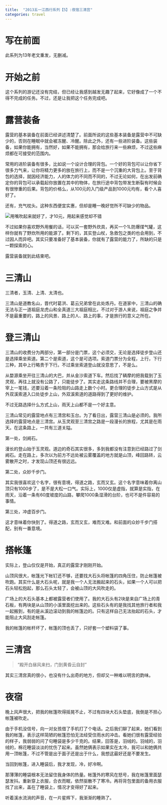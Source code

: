 ```yaml
---
title:  "2013五一江西行系列【5】:夜宿三清宫"
categories: travel
---
```


# 写在前面
此系列为13年老文重发，无删减。

# 开始之前

这个系列的游记还没有完结，但已经让我感到越发无趣了起来，它好像成了一个不得不完成的任务。不过，还是让我把这个任务完成吧。

# 露营装备

露营的基本装备在前面已经讲述清楚了。前面所说的这些基本装备是露营中不可缺少的，否则在睡眠中就会被冻醒、冷醒。除此之外，还有一些进阶装备。这些装备，如果你能拥有，当然好，如果不能拥有，那会给旅行来一些麻烦，不过这些麻烦都在可接受的范围内。

常用的进阶装备有很多，比如说一个设计合理的背包。一个好的背包可以让你省下很多力气来，让你将精力更多的放在旅行上，而不是一个沉重的大背包上。至于背包的选择，就因经济能力，人的体力的不同而不同的，不过无论如何，在出发前确定你的背包可以承载起你放置在其中的物体，在旅行途中背包带发生断裂有时候会有很惨重的后果。背包的价格么，从100元的入门级产品到1000元均有，看个人喜好了。

还有，充气枕头。这种东西便宜实惠，但却是睡一晚好觉所不可缺少的物品。

![](https://1.bp.blogspot.com/-sDI2Nlq-SL4/UbrhpPa5aNI/AAAAAAAADsk/4-t0aD8ZcLc/s1600/T11i9BXeXfXXblIzYa_091640.jpg_310x310.jpg)用嘴吹起来就好了，才10元，用起来感觉却不错

不过如果你喜欢野外用餐的话，可以买一套野外炊具，再买一个1L防爆煤气罐，这样你就有了野炊所用的能源了。剩下的，其实登山杖，急救包之类的也会用到，不过因人而异吧。其实只要准备好了基本装备，你就有了露营的能力了，所缺的只是一颗探索的心。

露营装备就到此结束吧。

# 三清山

三清者，玉清、上清、太清也。

三清山是道教名山，晋代时葛洪、葛云兄弟曾在此处炼丹。在道家中，三清山的确无法与正一道祖庭龙虎山和全真道三大祖庭相比，不过对于游人来说，祖庭之争并不是最重要的，路上的风景、路上的人、路上的事，才是旅行的意义之所在。

# 登三清山

三清山的收费分为两部分，第一部分是门票，这个必须交，无论是选择徒步登山还是选择乘坐索道。第二个是索道，这个是可选项。索道门票分为全程，上行，下行三种，其中上行略贵于下行。不过乘坐索道登山就没意思了，不是么。

从婺源乘坐开往三清山的大巴，并从金沙索道下车。然后找了辆摩的把我载到了玉灵观，再往上就没有公路了，只能徒步了。其实走这条路线并不合理，要被黑摩的宰上一笔钱，还要沿着一条险阻的山路走上数个小时。更合理的徒步上山方式是从外双溪索道入口处徒步上山，外双溪索道的道路得到了更好的维护。

不过无路选择什么方式上山，雨天上山都不是一个好主意。

三清山常见的露营地点有三清宫和玉台。为了看日出，露营三清山是必须的。我所选择的露营地点是三清宫。从玉灵观至三清宫之路是一段漫长的旅程，尤其是在雨天。在这条路上，一共有三道关隘。

第一处，剑阙石。

漫长的登山始于玉灵观。道边的奇石其实很多，多到我都没有注意到已经路过了剑阙石。走在路上，多次以为前方不远处被云雾覆盖的地方就是山顶，峰回路转，云雾散开之时，才发现山顶还有很远远。

第二处，众妙千步门。

其实我很喜欢这个名字，很有意境，得道之路，玄而又玄。这个名字意味着你离山顶只有1000步了，是不是大松一口气。实际上，1000仅是虚指，就算是实指，在雨天，沿着一条有60度坡度的山路，攀爬1000条湿滑的台阶，也可不是件容易的事情。

第三处，冲虚百步门。

这才意味着你快到了。得道之路，玄而又玄，难而又难。和前面的众妙千步门搭配，别有一番意境。

# 搭帐篷
实际上，登山仅仅是开始，真正的露营才刚刚开始。

山顶风很大，帐篷光下帐钉还不够，还要找大石头将帐篷的四角压住，防止帐篷被吹跑。其实什么是大石头呢，就是我一个人无法搬起来的石头，如果一个人可以把石头轻松抱起，那么石头太轻了，会被山顶的大风吹走的。

广场上的大石头基本上都被露营者们使用了。我的大石头有2块是来自广场上的青石板，有两块是从山顶的小溪里面挖出来的。这些石头有的是我找其他旅行者和我一起搬到，有的是从溪边滚动到我的帐篷边的。只有这样自己无法抬起的石头，才能阻止大风刮走帐篷。

我的帐篷的帐杆坏了，帐篷的顶也丢了，只好套一个塑料袋了事。

# 三清宫

> “殿开白昼风来扫，门到黄昏云自封”

其实三清宫真的很小，也没有什么出奇的地方，但却又一种难以明言的韵味。

# 夜宿

晚上风声很大，把我的帐篷吹得摇晃不止，不过有四块大石头垫底，我倒是不担心帐篷被吹走。

由于手机没信号，向一对女孩借了手机打了个电话。之后我们聊了起来，她们看到我的帐篷，表示这样简陋的帐篷恐怕无法经受住雨水的冲击。看她们很有露营经验的样子，我弱弱的问了句睡袋是多少千克的。结果，回答是，羽绒的。羽绒的，羽绒的，棉花睡袋淡淡的忧伤了起来。虽然她俩表示如果实在太冷，我可以和她俩共用一顶帐篷，不过不管是出于面子还是出于什么，我想这最好还是不要发生。

当回到帐篷，进入睡袋后，我才发现，冷，好冷啊。

那薄薄的睡袋根本无法留住我身体的热量。帐篷外的寒风在怒号，我在帐篷里面瑟瑟发抖。重新穿上衣服，合衣而眠，依然驱散不了寒冷。再将背包里面的备用衣服找了出来，盖在了睡袋上，情况才变得好了起来。

听着溪水流淌的声音，在一片星辉下，我渐渐的睡熟了。